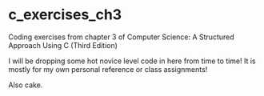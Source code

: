 c_exercises_ch3
===============

Coding exercises from chapter 3 of Computer Science: A Structured Approach Using C (Third Edition)

I will be dropping some hot novice level code in here from time to time! It is mostly for my own personal reference or class assignments!

Also cake.
